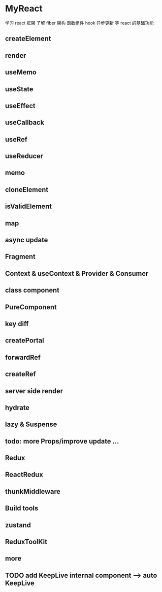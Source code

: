# MyReact

学习 react 框架 了解 fiber 架构 函数组件 hook 异步更新 等 react 的基础功能

## createElement

## render

## useMemo

## useState

## useEffect

## useCallback

## useRef

## useReducer

## memo

## cloneElement

## isValidElement

## map

## async update

## Fragment

## Context & useContext & Provider & Consumer

## class component

## PureComponent

## key diff

## createPortal

## forwardRef

## createRef

## server side render

## hydrate

## lazy & Suspense

## todo: more Props/improve update ...

## Redux

## ReactRedux

## thunkMiddleware

## Build tools

## zustand

## ReduxToolKit

## more

## TODO add KeepLive internal component --> auto KeepLive

